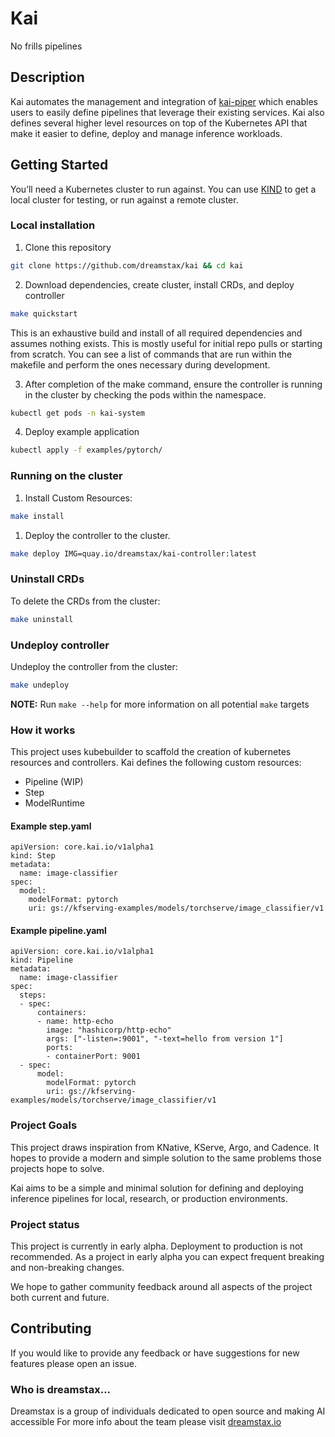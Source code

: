 # Kai
No frills pipelines

## Description
Kai automates the management and integration of [kai-piper](https://github.com/dreamstax/kai-piper) which enables users to easily define pipelines that leverage their existing services. Kai also defines several higher level resources on top of the Kubernetes API that make it easier to define, deploy and manage inference workloads.

## Getting Started
You’ll need a Kubernetes cluster to run against. You can use [KIND](https://sigs.k8s.io/kind) to get a local cluster for testing, or run against a remote cluster.

### Local installation
1. Clone this repository
```sh 
git clone https://github.com/dreamstax/kai && cd kai
```

2. Download dependencies, create cluster, install CRDs, and deploy controller
```sh
make quickstart
```

This is an exhaustive build and install of all required dependencies and assumes nothing exists. This is mostly useful for initial repo pulls or starting from scratch. You can see a list of commands that are run within the makefile and perform the ones necessary during development.

3. After completion of the make command, ensure the controller is running in the cluster by checking the pods within the namespace.
```sh
kubectl get pods -n kai-system
```

4. Deploy example application
```sh
kubectl apply -f examples/pytorch/
```

### Running on the cluster
1. Install Custom Resources:

```sh
make install
```
	
1. Deploy the controller to the cluster.

```sh
make deploy IMG=quay.io/dreamstax/kai-controller:latest
```

### Uninstall CRDs
To delete the CRDs from the cluster:

```sh
make uninstall
```

### Undeploy controller
Undeploy the controller from the cluster:

```sh
make undeploy
```

**NOTE:** Run `make --help` for more information on all potential `make` targets

### How it works
This project uses kubebuilder to scaffold the creation of kubernetes resources and controllers. Kai defines the following custom resources:
- Pipeline (WIP)
- Step
- ModelRuntime

#### Example step.yaml
```
apiVersion: core.kai.io/v1alpha1
kind: Step
metadata:
  name: image-classifier
spec:
  model:
    modelFormat: pytorch
    uri: gs://kfserving-examples/models/torchserve/image_classifier/v1
```

#### Example pipeline.yaml
```
apiVersion: core.kai.io/v1alpha1
kind: Pipeline
metadata:
  name: image-classifier
spec:
  steps:
  - spec:
      containers:
      - name: http-echo
        image: "hashicorp/http-echo"
        args: ["-listen=:9001", "-text=hello from version 1"]
        ports:
        - containerPort: 9001
  - spec:
      model:
        modelFormat: pytorch
        uri: gs://kfserving-examples/models/torchserve/image_classifier/v1
```
### Project Goals
This project draws inspiration from KNative, KServe, Argo, and Cadence. It hopes to provide a modern and simple solution to the same problems those projects hope to solve.

Kai aims to be a simple and minimal solution for defining and deploying inference pipelines for local, research, or production environments.

### Project status
This project is currently in early alpha. Deployment to production is not recommended. As a project in early alpha you can expect frequent breaking and non-breaking changes.

We hope to gather community feedback around all aspects of the project both current and future.

## Contributing
If you would like to provide any feedback or have suggestions for new features please open an issue.

### Who is dreamstax...
Dreamstax is a group of individuals dedicated to open source and making AI accessible
For more info about the team please visit [dreamstax.io](https://dreamstax.io)

